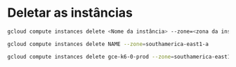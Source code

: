 # Deletar as instâncias

```bash
gcloud compute instances delete <Nome da instância> --zone=<zona da instância>

gcloud compute instances delete NAME --zone=southamerica-east1-a

gcloud compute instances delete gce-k6-0-prod --zone=southamerica-east1-a
```


